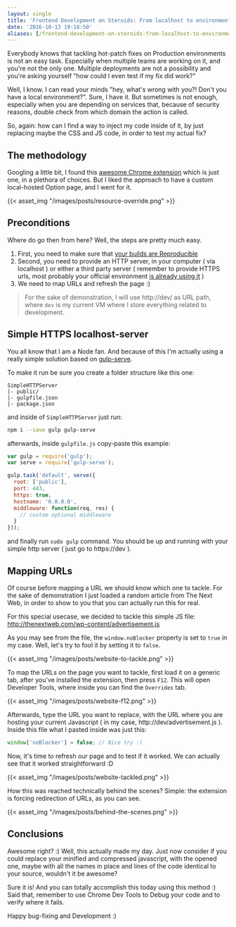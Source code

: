 ```yaml
---
layout: single
title: 'Frontend Development on Steroids: From localhost to environment, without a deploy!'
date: '2016-10-13 19:18:50'
aliases: [/frontend-development-on-steroids-from-localhost-to-environment-without-a-deploy/index.html]
---
```


Everybody knows that tackling hot-patch fixes on Production environments is not an easy task. Especially when multiple teams are working on it, and you're not the only one. Multiple deployments are not a possibility and you're asking yourself "how could I even test if my fix did work?"

Well, I know. I can read your minds "hey, what's wrong with you?! Don't you have a local environment?". Sure, I have it. But sometimes is not enough, especially when you are depending on services that, because of security reasons, double check from which domain the action is called.

So, again: how can I find a way to inject my code inside of it, by just replacing maybe the CSS and JS code, in order to test my actual fix?

## The methodology

Googling a little bit, I found this [awesome Chrome extension](https://chrome.google.com/webstore/detail/resource-override/pkoacgokdfckfpndoffpifphamojphii) which is just one, in a plethora of choices. But I liked the approach to have a custom local-hosted Option page, and I went for it.

{{< asset_img "/images/posts/resource-override.png" >}}

## Preconditions

Where do go then from here? Well, the steps are pretty much easy.

1. First, you need to make sure that [your builds are Reproducible](https://reproducible-builds.org/)
2. Second, you need to provide an HTTP server, in your computer ( via localhost ) or either a third party server ( remember to provide HTTPS urls, most probably your official environment [is already using it](http://thenextweb.com/google/2015/12/17/unsecured-websites-are-about-to-get-hammered-in-googles-search-ranking/) )
3. We need to map URLs and refresh the page :)

> For the sake of demonstration, I will use http://dev/ as URL path, where `dev` is my current VM where I store everything related to development.

## Simple HTTPS localhost-server

You all know that I am a Node fan. And because of this I'm actually using a really simple solution based on [gulp-serve](https://www.npmjs.com/package/gulp-serve).

To make it run be sure you create a folder structure like this one:

```
SimpleHTTPServer
|- public/
|- gulpfile.json
|- package.json
```

and inside of `SimpleHTTPServer` just run:

```bash
npm i --save gulp gulp-serve
```

afterwards, inside `gulpfile.js` copy-paste this example:

```javascript
var gulp = require('gulp');
var serve = require('gulp-serve');

gulp.task('default', serve({
  root: ['public'],
  port: 443,
  https: true,
  hostname: '0.0.0.0',
  middleware: function(req, res) {
    // custom optional middleware
  }
}));
```

and finally run `sudo gulp` command. You should be up and running with your simple http server ( just go to https://dev ).

## Mapping URLs

Of course before mapping a URL we should know which one to tackle. For the sake of demonstration I just loaded a random article from The Next Web, in order to show to you that you can actually run this for real.

For this special usecase, we decided to tackle this simple JS file: http://thenextweb.com/wp-content/advertisement.js

As you may see from the file, the `window.noBlocker` property is set to `true` in my case. Well, let's try to fool it by setting it to `false`.

{{< asset_img "/images/posts/website-to-tackle.png" >}}

To map the URLs on the page you want to tackle, first load it on a generic tab, after you've installed the extension, then press `F12`. This will open Developer Tools, where inside you can find the `Overrides` tab.

{{< asset_img "/images/posts/website-f12.png" >}}

Afterwards, type the URL you want to replace, with the URL where you are hosting your current Javascript ( in my case, http://dev/advertisement.js ). Inside this file what I pasted inside was just this:

```javascript
window['noBlocker'] = false; // Nice try :)
```

Now, it's time to refresh our page and to test if it worked. We can actually see that it worked straightforward :D

{{< asset_img "/images/posts/website-tackled.png" >}}

How this was reached technically behind the scenes? Simple: the extension is forcing redirection of URLs, as you can see.

{{< asset_img "/images/posts/behind-the-scenes.png" >}}

## Conclusions

Awesome right? :) Well, this actually made my day. Just now consider if you could replace your minified and compressed javascript, with the opened one, maybe with all the names in place and lines of the code identical to your source, wouldn't it be awesome?

Sure it is! And you can totally accomplish this today using this method :) Said that, remember to use Chrome Dev Tools to Debug your code and to verify where it fails.

Happy bug-fixing and Development :)